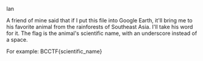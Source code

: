 Ian

A friend of mine said that if I put this file into Google Earth, it'll bring me to his favorite animal from the rainforests of Southeast Asia. I'll take his word for it. The flag is the animal's scientific name, with an underscore instead of a space.

For example: BCCTF{scientific_name}
